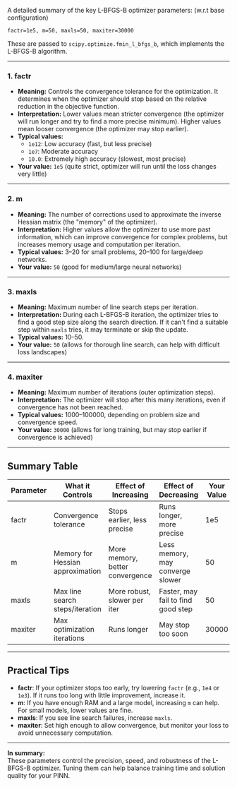 A detailed summary of the key L-BFGS-B optimizer parameters: (w.r.t base configuration)

```
factr=1e5, m=50, maxls=50, maxiter=30000
```

These are passed to `scipy.optimize.fmin_l_bfgs_b`, which implements the L-BFGS-B algorithm.

---

### 1. **factr**

- **Meaning:** Controls the convergence tolerance for the optimization. It determines when the optimizer should stop based on the relative reduction in the objective function.
- **Interpretation:** Lower values mean stricter convergence (the optimizer will run longer and try to find a more precise minimum). Higher values mean looser convergence (the optimizer may stop earlier).
- **Typical values:**
  - `1e12`: Low accuracy (fast, but less precise)
  - `1e7`: Moderate accuracy
  - `10.0`: Extremely high accuracy (slowest, most precise)
- **Your value:** `1e5` (quite strict, optimizer will run until the loss changes very little)

---

### 2. **m**

- **Meaning:** The number of corrections used to approximate the inverse Hessian matrix (the "memory" of the optimizer).
- **Interpretation:** Higher values allow the optimizer to use more past information, which can improve convergence for complex problems, but increases memory usage and computation per iteration.
- **Typical values:** 3–20 for small problems, 20–100 for large/deep networks.
- **Your value:** `50` (good for medium/large neural networks)

---

### 3. **maxls**

- **Meaning:** Maximum number of line search steps per iteration.
- **Interpretation:** During each L-BFGS-B iteration, the optimizer tries to find a good step size along the search direction. If it can't find a suitable step within `maxls` tries, it may terminate or skip the update.
- **Typical values:** 10–50.
- **Your value:** `50` (allows for thorough line search, can help with difficult loss landscapes)

---

### 4. **maxiter**

- **Meaning:** Maximum number of iterations (outer optimization steps).
- **Interpretation:** The optimizer will stop after this many iterations, even if convergence has not been reached.
- **Typical values:** 1000–100000, depending on problem size and convergence speed.
- **Your value:** `30000` (allows for long training, but may stop earlier if convergence is achieved)

---

## **Summary Table**

| Parameter | What it Controls                | Effect of Increasing | Effect of Decreasing | Your Value |
|-----------|---------------------------------|----------------------|---------------------|------------|
| factr     | Convergence tolerance           | Stops earlier, less precise | Runs longer, more precise | 1e5       |
| m         | Memory for Hessian approximation| More memory, better convergence | Less memory, may converge slower | 50         |
| maxls     | Max line search steps/iteration | More robust, slower per iter | Faster, may fail to find good step | 50         |
| maxiter   | Max optimization iterations     | Runs longer          | May stop too soon  | 30000      |

---

## **Practical Tips**

- **factr**: If your optimizer stops too early, try lowering `factr` (e.g., `1e4` or `1e3`). If it runs too long with little improvement, increase it.
- **m**: If you have enough RAM and a large model, increasing `m` can help. For small models, lower values are fine.
- **maxls**: If you see line search failures, increase `maxls`.
- **maxiter**: Set high enough to allow convergence, but monitor your loss to avoid unnecessary computation.

---

**In summary:**  
These parameters control the precision, speed, and robustness of the L-BFGS-B optimizer. Tuning them can help balance training time and solution quality for your PINN.